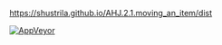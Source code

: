 https://shustrila.github.io/AHJ.2.1.moving_an_item/dist

[![AppVeyor](https://img.shields.io/appveyor/ci/Shustrila/ahj-2-1-moving-an-item.svg?logo=appveyor&logoColor=white)](https://ci.appveyor.com/project/Shustrila/ahj-2-1-moving-an-item)
